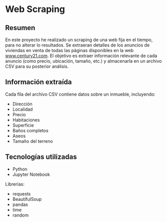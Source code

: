 
# Web Scraping

## Resumen
En este proyecto he realizado un scraping de una web fija en el tiempo, para no alterar lo resultados. Se extraeran detalles de los anuncios de viviendas en venta de todas las páginas disponibles en la web www.century21.com. 
El objetivo es extraer información relevante de cada anuncio (como precio, ubicación, tamaño, etc.) y almacenarla en un archivo CSV para su posterior análisis.

## Información extraída
Cada fila del archivo CSV contiene datos sobre un inmueble, incluyendo:

- Dirección
- Localidad
- Precio
- Habitaciones
- Superficie
- Baños completos
- Aseos
- Tamaño del terreno

## Tecnologías utilizadas

- Python
- Jupyter Notebook

Librerías:
- requests
- BeautifulSoup
- pandas
- time
- random
